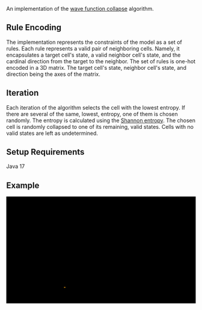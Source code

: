 An implementation of the [wave function collapse](https://en.wikipedia.org/wiki/Model_synthesis) algorithm.

## Rule Encoding
The implementation represents the constraints of the model as a set of rules. Each rule represents a valid pair of neighboring cells. Namely, it encapsulates a target cell's state, a valid neighbor cell's state, and the cardinal direction from the target to the neighbor. The set of rules is one-hot encoded in a 3D matrix. The target cell's state, neighbor cell's state, and direction being the axes of the matrix.

## Iteration
Each iteration of the algorithm selects the cell with the lowest entropy. If there are several of the same, lowest, entropy, one of them is chosen randomly. The entropy is calculated using the [Shannon entropy](https://en.wikipedia.org/wiki/Entropy_(information_theory)). The chosen cell is randomly collapsed to one of its remaining, valid states. Cells with no valid states are left as undetermined. 

## Setup Requirements
Java 17

## Example
![example.gif](https://github.com/a-moseman/WaveFunctionCollapse/blob/master/example.gif?raw=true)
